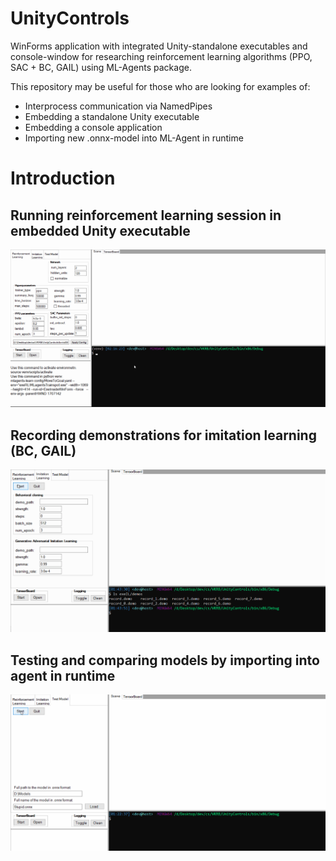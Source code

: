 # UnityControls

WinForms application with integrated Unity-standalone executables and console-window for researching reinforcement learning algorithms (PPO, SAC + BC, GAIL) using ML-Agents package. 


This repository may be useful for those who are looking for examples of:
-  Interprocess communication via NamedPipes
-  Embedding a standalone Unity executable
-  Embedding a console application
-  Importing new .onnx-model into ML-Agent in runtime



# Introduction



## Running reinforcement learning session in embedded Unity  executable

![Reinforcement learning](/images/RL.gif)

## Recording demonstrations for imitation learning (BC, GAIL)

![Recording demos](/images/demos.gif)

## Testing and comparing models by importing into agent in runtime

![Overriding onnx-model](/images/test.gif)



